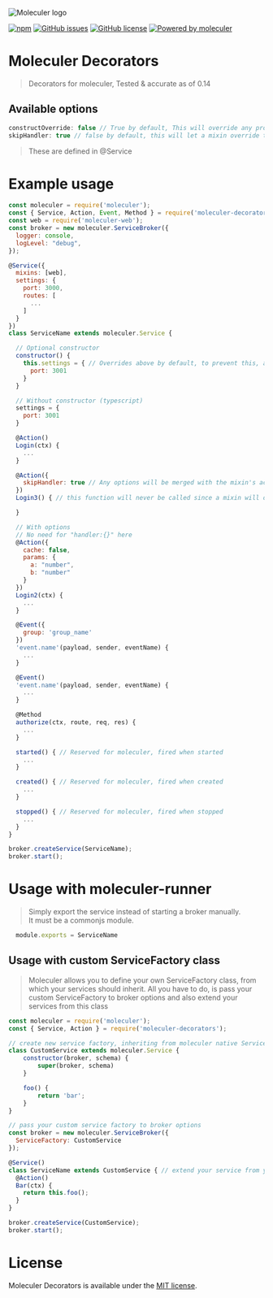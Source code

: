 ![Moleculer logo](https://raw.githubusercontent.com/ice-services/moleculer/HEAD/docs/assets/logo.png)


[![npm](https://img.shields.io/npm/v/@d0whc3r/moleculer-decorators.svg)](https://www.npmjs.com/package/@d0whc3r/moleculer-decorators) 
[![GitHub issues](https://img.shields.io/github/issues/d0whc3r/moleculer-decorators.svg)](https://github.com/d0whc3r/moleculer-decorators/issues) 
[![GitHub license](https://img.shields.io/github/license/d0whc3r/moleculer-decorators.svg)](https://github.com/d0whc3r/moleculer-decorators/blob/master/LICENSE)
[![Powered by moleculer](https://img.shields.io/badge/Powered%20by-Moleculer-green.svg?colorB=0e83cd)](http://moleculer.services/)
# Moleculer Decorators
> Decorators for moleculer, Tested & accurate as of 0.14

## Available options
```js
constructOverride: false // True by default, This will override any properties defined in @Service if defined in the constructor as well.
skipHandler: true // false by default, this will let a mixin override the handler in an action. (action options)
```
> These are defined in @Service

# Example usage

```js
const moleculer = require('moleculer');
const { Service, Action, Event, Method } = require('moleculer-decorators');
const web = require('moleculer-web');
const broker = new moleculer.ServiceBroker({
  logger: console,
  logLevel: "debug",
});

@Service({
  mixins: [web],
  settings: {
    port: 3000,
    routes: [
      ...
    ]
  }
})
class ServiceName extends moleculer.Service {

  // Optional constructor
  constructor() {
    this.settings = { // Overrides above by default, to prevent this, add "constructOverride: false" to @Service
      port: 3001
    }
  }

  // Without constructor (typescript)
  settings = {
    port: 3001
  }

  @Action()
  Login(ctx) {
    ...
  }

  @Action({
    skipHandler: true // Any options will be merged with the mixin's action.
  })
  Login3() { // this function will never be called since a mixin will override it, unless you specify skipHandler: false.

  }

  // With options
  // No need for "handler:{}" here
  @Action({
    cache: false,
    params: {
      a: "number",
      b: "number"
    }
  })
  Login2(ctx) {
    ...
  }

  @Event({
    group: 'group_name'
  })
  'event.name'(payload, sender, eventName) {
    ...
  }

  @Event()
  'event.name'(payload, sender, eventName) {
    ...
  }

  @Method
  authorize(ctx, route, req, res) {
    ...
  }

  started() { // Reserved for moleculer, fired when started
    ...
  }

  created() { // Reserved for moleculer, fired when created
    ...
  }

  stopped() { // Reserved for moleculer, fired when stopped
    ...
  }
}

broker.createService(ServiceName);
broker.start();
```

# Usage with moleculer-runner
> Simply export the service instead of starting a broker manually.    
> It must be a commonjs module.
```js 
  module.exports = ServiceName 
``` 

## Usage with custom ServiceFactory class
> Moleculer allows you to define your own ServiceFactory class, from which your services should inherit. 
> All you have to do, is pass your custom ServiceFactory to broker options and also extend your services from this class 
```js
const moleculer = require('moleculer');
const { Service, Action } = require('moleculer-decorators');

// create new service factory, inheriting from moleculer native Service
class CustomService extends moleculer.Service {
    constructor(broker, schema) {
        super(broker, schema)
    }

    foo() {
        return 'bar';
    }
}

// pass your custom service factory to broker options
const broker = new moleculer.ServiceBroker({
  ServiceFactory: CustomService
});

@Service()
class ServiceName extends CustomService { // extend your service from your custom service factory
  @Action()
  Bar(ctx) {
    return this.foo();
  }
}

broker.createService(CustomService);
broker.start();
```

# License
Moleculer Decorators is available under the [MIT license](https://tldrlegal.com/license/mit-license).
